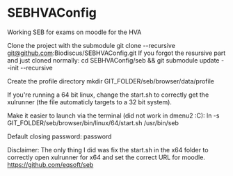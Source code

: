 # SEBHVAConfig
Working SEB for exams on moodle for the HVA

Clone the project with the submodule
git clone --recursive git@github.com:Biodiscus/SEBHVAConfig.git
If you forgot the resursive part and just cloned normally:
cd SEBHVAConfig/seb && git submodule update --init --recursive

Create the profile directory
mkdir GIT_FOLDER/seb/browser/data/profile

If you're running a 64 bit linux, change the start.sh to correctly get the xulrunner (the file automaticly targets to a 32 bit system).

Make it easier to launch via the terminal (did not work in dmenu2 :C):
ln -s GIT_FOLDER/seb/browser/bin/linux/64/start.sh /usr/bin/seb

Default closing password: 
password

Disclaimer:
The only thing I did was fix the start.sh in the x64 folder to correctly open xulrunner for x64 and set the correct URL for moodle.
https://github.com/eqsoft/seb
